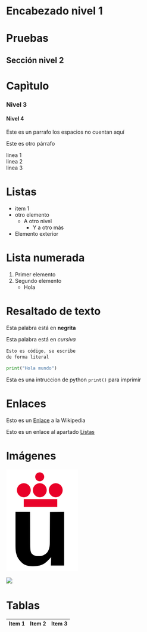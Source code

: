 # Encabezado nivel 1
# Pruebas
## Sección nivel 2
# Capìtulo
### Nivel 3
#### Nivel 4
Este es un parrafo        los espacios no cuentan aquí


Este es otro párrafo

linea 1  
linea 2  
linea 3

# Listas

* item 1
* otro elemento
  * A otro nivel
    * Y a otro más
* Elemento exterior

# Lista numerada

1. Primer elemento
2. Segundo elemento
    * Hola

# Resaltado de texto
Esta palabra está en **negrita**

Esta palabra está en *cursiva*

```
Esto es código, se escribe
de forma literal 
```

```python
print("Hola mundo") 
```

Esta es una intruccion de python `print()` para imprimir


# Enlaces
Esto es un [Enlace](https://es.wikipedia.org/wiki/Wikipedia:Portada) a la Wikipedia

Esto es un enlace al apartado [Listas](#Listas)

# Imágenes
![Logo urjc](Logo-urjc.png)


![](https://github.com/myTeachingURJC/2023-2024-LTAW/raw/main/S01/markdown-10.png)

# Tablas

| Item 1 | Item 2 | Item 3 |
| ------ |--------|--------|
